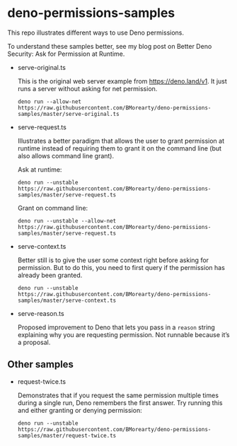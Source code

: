 # deno-permissions-samples

This repo illustrates different ways to use Deno permissions.

To understand these samples better, see my blog post on Better Deno Security: Ask for Permission at Runtime.

* serve-original.ts

  This is the original web server example from https://deno.land/v1. It just runs
  a server without asking for net permission.

  ```
  deno run --allow-net https://raw.githubusercontent.com/BMorearty/deno-permissions-samples/master/serve-original.ts
  ```

* serve-request.ts

  Illustrates a better paradigm that allows the user to grant permission at runtime
  instead of requiring them to grant it on the command line
  (but also allows command line grant).

  Ask at runtime:

  ```
  deno run --unstable https://raw.githubusercontent.com/BMorearty/deno-permissions-samples/master/serve-request.ts
  ```

  Grant on command line:

  ```
  deno run --unstable --allow-net https://raw.githubusercontent.com/BMorearty/deno-permissions-samples/master/serve-request.ts
  ```
  
 * serve-context.ts
 
   Better still is to give the user some context right before asking for permission.
   But to do this, you need to first query if the permission has already been granted.
   
   ```
   deno run --unstable https://raw.githubusercontent.com/BMorearty/deno-permissions-samples/master/serve-context.ts
   ```
   
 * serve-reason.ts
 
   Proposed improvement to Deno that lets you pass in a `reason` string explaining
   why you are requesting permission. Not runnable because it’s a proposal.
 
## Other samples

* request-twice.ts

  Demonstrates that if you request the same permission multiple times during a single run,
  Deno remembers the first answer. Try running this and either granting or denying permission:
  
  ```
  deno run --unstable https://raw.githubusercontent.com/BMorearty/deno-permissions-samples/master/request-twice.ts
  ```
